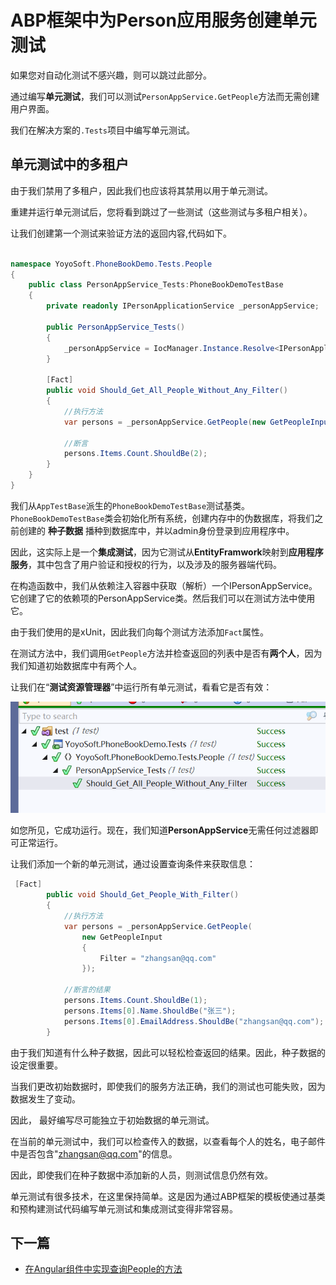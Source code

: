 
# ABP框架中为Person应用服务创建单元测试

如果您对自动化测试不感兴趣，则可以跳过此部分。

通过编写**单元测试**，我们可以测试`PersonAppService.GetPeople`方法而无需创建用户界面。

我们在解决方案的`.Tests`项目中编写单元测试。

## 单元测试中的多租户

由于我们禁用了多租户，因此我们也应该将其禁用以用于单元测试。

重建并运行单元测试后，您将看到跳过了一些测试（这些测试与多租户相关）。

让我们创建第一个测试来验证方法的返回内容,代码如下。


```csharp

namespace YoyoSoft.PhoneBookDemo.Tests.People
{
    public class PersonAppService_Tests:PhoneBookDemoTestBase
    {
        private readonly IPersonApplicationService _personAppService;

        public PersonAppService_Tests()
        {
            _personAppService = IocManager.Instance.Resolve<IPersonApplicationService>();
        }

        [Fact]
        public void Should_Get_All_People_Without_Any_Filter()
        {
            //执行方法
            var persons = _personAppService.GetPeople(new GetPeopleInput());

            //断言
            persons.Items.Count.ShouldBe(2);
        }
    }
}

```

我们从`AppTestBase`派生的`PhoneBookDemoTestBase`测试基类。`PhoneBookDemoTestBase`类会初始化所有系统，创建内存中的伪数据库，将我们之前创建的 **种子数据** 播种到数据库中，并以admin身份登录到应用程序中。

因此，这实际上是一个**集成测试**，因为它测试从**EntityFramwork**映射到**应用程序服务**，其中包含了用户验证和授权的行为，以及涉及的服务器端代码。


在构造函数中，我们从依赖注入容器中获取（解析）一个IPersonAppService。它创建了它的依赖项的PersonAppService类。然后我们可以在测试方法中使用它。


由于我们使用的是xUnit，因此我们向每个测试方法添加`Fact`属性。

在测试方法中，我们调用`GetPeople`方法并检查返回的列表中是否有**两个人**，因为我们知道初始数据库中有两个人。


让我们在“**测试资源管理器**”中运行所有单元测试，看看它是否有效：

![7](images/7.1.png)
  
如您所见，它成功运行。现在，我们知道**PersonAppService**无需任何过滤器即可正常运行。

让我们添加一个新的单元测试，通过设置查询条件来获取信息：
 

```csharp
 [Fact]
        public void Should_Get_People_With_Filter()
        {
            //执行方法
            var persons = _personAppService.GetPeople(
                new GetPeopleInput
                {
                    Filter = "zhangsan@qq.com"
                });

            //断言的结果
            persons.Items.Count.ShouldBe(1);
            persons.Items[0].Name.ShouldBe("张三");
            persons.Items[0].EmailAddress.ShouldBe("zhangsan@qq.com");
        }
```


由于我们知道有什么种子数据，因此可以轻松检查返回的结果。因此，种子数据的设定很重要。

当我们更改初始数据时，即使我们的服务方法正确，我们的测试也可能失败，因为数据发生了变动。

因此， 最好编写尽可能独立于初始数据的单元测试。

在当前的单元测试中，我们可以检查传入的数据，以查看每个人的姓名，电子邮件中是否包含"zhangsan@qq.com"的信息。

因此，即使我们在种子数据中添加新的人员，则测试信息仍然有效。


单元测试有很多技术，在这里保持简单。这是因为通过ABP框架的模板使通过基类和预构建测试代码编写单元测试和集成测试变得非常容易。


 
## 下一篇

- [在Angular组件中实现查询People的方法](8.Using-GetPeople-Method-from-Angular.md)